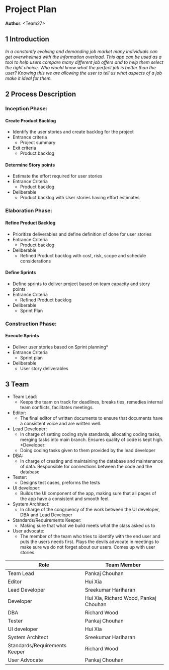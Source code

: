 # Project Plan

**Author**: \<Team27\>

## 1 Introduction

*In a constantly evolving and demanding job market many individuals can get overwhelmed with the information overload. This app can be used as a tool to help users compare many different job offers and to help them select the right choice. Who would know what the perfect job is better than the user? Knowing this we are allowing the user to tell us what aspects of a job make it ideal for them.*

## 2 Process Description

###  Inception Phase:
#### Create Product Backlog
* Identify the user stories and create backlog for the project
* Entrance criteria  
  * Project summary
* Exit criteria
  * Product backlog

#### Determine Story points
* Estimate the effort required for user stories
* Entrance Criteria 
  * Product backlog
* Deliberable
  * Product backlog with User stories having effort estimates

### Elaboration Phase:
#### Refine Product Backlog
* Prioritize deliverables and define definition of done for user stories
* Entrance Criteria 
  * Product backlog
* Deliberable
  * Refined Product backlog with cost, risk, scope and schedule considerations

#### Define Sprints
* Define sprints to deliver project based on team capacity and story points
* Entrance Criteria 
  * Refined Product backlog
* Deliberable
  * Sprint Plan

### Construction Phase:
#### Execute Sprints
* Deliver user stories based on Sprint planning*
* Entrance Criteria 
  * Sprint plan
* Deliberable
  * User story deliverables


## 3 Team

* Team Lead:
  * Keeps the team on track for deadlines, breaks ties, remedies internal team conflicts, facilitates meetings.
* Editor:
  * The final editor of written documents to ensure that documents have a consistent voice and are written well.
* Lead Developer:
  * In charge of setting coding style standards, allocating coding tasks, merging tasks into main branch.
  Ensures quality of code is kept high.
*Developer:
  * Doing coding tasks given to them provided by the lead developer
* DBA:
  * In charge of creating and maintaining the database and maintenance of data.
  Responsible for connections between the code and the database
* Tester:
  * Designs test cases, preforms the tests
* UI developer:
  * Builds the UI component of the app, making sure that all pages of the app have a consistent and smooth feel.
* System Architect:
  * In charge of the congruency of the work between the UI developer, DBA and Lead Developer
* Standards/Requirements Keeper:
  * Making sure that what we build meets what the class asked us to
* User advocate:
  * The member of the team who tries to identify with the end user and puts the users needs first.
  Plays the devils advocate in meetings to make sure we do not forget about our users. Comes up with user stories

 Role | Team Member
------------ | -------------
Team Lead | Pankaj Chouhan
Editor | Hui Xia
Lead Developer | Sreekumar Hariharan
Developer | Hui Xia, Richard Wood, Pankaj Chouhan
DBA | Richard Wood
Tester | Pankaj Chouhan
UI developer | Hui Xia
System Architect | Sreekumar Hariharan
Standards/Requirements Keeper | Richard Wood
User Advocate | Pankaj Chouhan
